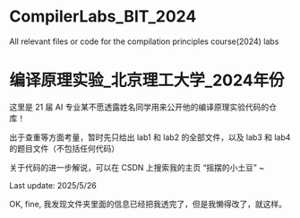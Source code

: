 # CompilerLabs_BIT_2024
All relevant files or code for the compilation principles course(2024) labs

# 编译原理实验_北京理工大学_2024年份
这里是 21 届 AI 专业某不愿透露姓名同学用来公开他的编译原理实验代码的仓库！

出于查重等方面考量，暂时先只给出 lab1 和 lab2 的全部文件，以及 lab3 和 lab4 的题目文件（不包括任何代码）

关于代码的进一步解说，可以在 CSDN 上搜索我的主页 “摇摆的小土豆” ~

Last update: 2025/5/26

OK, fine, 我发现文件夹里面的信息已经把我透完了，但是我懒得改了，就这样。
